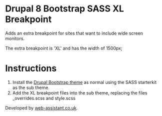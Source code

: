# Drupal 8 Bootstrap SASS XL Breakpoint

Adds an extra breakpoint for sites that want to include wide screen monitors.

The extra breakpoint is 'XL' and has the width of 1500px;

Instructions
=============
1. Install the [Drupal Bootstrap theme](https://www.drupal.org/project/bootstrap) as normal using the SASS starterkit as the sub theme.
2. Add the XL breakpoint files into the sub theme, replacing the files _overrides.scss and style.scss

Developed by [web-assistant.co.uk](https://www.web-assistant.co.uk).
